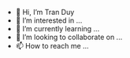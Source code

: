 - 👋 Hi, I’m Tran Duy
- 👀 I’m interested in ...
- 🌱 I’m currently learning ...
- 💞️ I’m looking to collaborate on ...
- 📫 How to reach me ...

<!---
duyxaoke/duyxaoke is a ✨ special ✨ repository because its `README.md` (this file) appears on your GitHub profile.
You can click the Preview link to take a look at your changes.
--->
